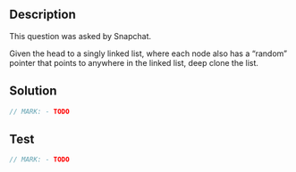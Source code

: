 ## Description

This question was asked by Snapchat.

Given the head to a singly linked list, where each node also has a “random” pointer that points to anywhere in the linked list, deep clone the list.

## Solution

```swift
// MARK: - TODO
```

## Test

```swift
// MARK: - TODO
```